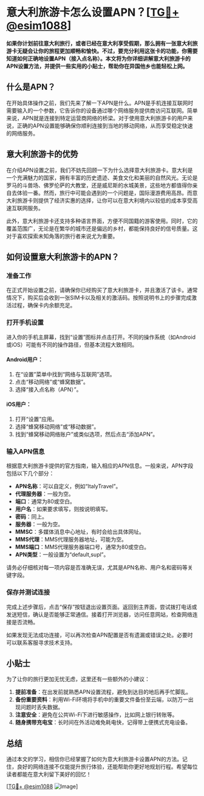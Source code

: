 # 意大利旅游卡怎么设置APN？[[TG💪+ @esim1088](https://t.me/s/esim1088)]

**如果你计划前往意大利旅行，或者已经在意大利享受假期，那么拥有一张意大利旅游卡无疑会让你的旅程更加顺畅和愉快。不过，要充分利用这张卡的功能，你需要知道如何正确地设置APN（接入点名称）。本文将为你详细讲解意大利旅游卡的APN设置方法，并提供一些实用的小贴士，帮助你在异国他乡也能轻松上网。**

## 什么是APN？

在开始具体操作之前，我们先来了解一下APN是什么。APN是手机连接互联网时需要输入的一个参数，它告诉你的设备通过哪个网络服务提供商访问互联网。简单来说，APN就是连接到特定运营商网络的桥梁。对于使用意大利旅游卡的用户来说，正确的APN设置能够确保你顺利连接到当地的移动网络，从而享受稳定快速的网络服务。

## 意大利旅游卡的优势

在介绍APN设置之前，我们不妨先回顾一下为什么选择意大利旅游卡。意大利是一个充满魅力的国家，拥有丰富的历史遗迹、美食文化和美丽的自然风光。无论是罗马的斗兽场、佛罗伦萨的大教堂，还是威尼斯的水城美景，这些地方都值得你亲自去体验一番。然而，旅行中可能会遇到的一个问题是，国际漫游费用高昂。而意大利旅游卡则提供了经济实惠的选择，让你可以在意大利境内以较低的成本享受高速互联网服务。

此外，意大利旅游卡还支持多种语言界面，方便不同国籍的游客使用。同时，它的覆盖范围广，无论是在繁华的城市还是偏远的乡村，都能保持良好的信号质量。这对于喜欢探索未知角落的旅行者来说尤为重要。

## 如何设置意大利旅游卡的APN？

### 准备工作

在正式开始设置之前，请确保你已经购买了意大利旅游卡，并且激活了该卡。通常情况下，购买后会收到一张SIM卡以及相关的激活码。按照说明书上的步骤完成激活过程，确保卡内余额充足。

### 打开手机设置

进入你的手机主屏幕，找到“设置”图标并点击打开。不同的操作系统（如Android或iOS）可能有不同的操作路径，但基本流程大致相同。

#### Android用户：
1. 在“设置”菜单中找到“网络与互联网”选项。
2. 点击“移动网络”或“蜂窝数据”。
3. 选择“接入点名称（APN）”。

#### iOS用户：
1. 打开“设置”应用。
2. 选择“蜂窝移动网络”或“移动数据”。
3. 找到“蜂窝移动网络账户”或类似选项，然后点击“添加APN”。

### 输入APN信息

根据意大利旅游卡提供的官方指南，输入相应的APN信息。一般来说，APN字段包括以下几个部分：

- **APN名称**：可以自定义，例如“ItalyTravel”。
- **代理服务器**：一般为空。
- **端口**：通常为80或空白。
- **用户名**：如果要求填写，则按说明填写。
- **密码**：同上。
- **服务器**：一般为空。
- **MMSC**：多媒体消息中心地址，有时会给出具体网址。
- **MMS代理**：MMS代理服务器地址，可能为空。
- **MMS端口**：MMS代理服务器端口号，通常为80或空白。
- **APN类型**：一般设置为“default,supl”。

请务必仔细核对每一项内容是否准确无误，尤其是APN名称、用户名和密码等关键字段。

### 保存并测试连接

完成上述步骤后，点击“保存”按钮退出设置页面。返回到主界面，尝试拨打电话或发送短信，确认是否能够正常通信。接着打开浏览器，访问任意网站，检查网络连接是否流畅。

如果发现无法成功连接，可以再次检查APN配置是否有遗漏或错误之处。必要时可以联系客服寻求技术支持。

## 小贴士

为了让你的旅行更加无忧无虑，这里还有一些额外的小建议：

1. **提前准备**：在出发前就熟悉APN设置流程，避免到达目的地后再手忙脚乱。
2. **备份重要资料**：利用Wi-Fi环境将手机中的重要文件备份至云端，以防万一出现问题时丢失数据。
3. **注意安全**：避免在公共Wi-Fi下进行敏感操作，比如网上银行转账等。
4. **随身携带充电宝**：长时间在外活动难免耗电快，记得带上便携式充电设备。

## 总结

通过本文的学习，相信你已经掌握了如何为意大利旅游卡设置APN的方法。记住，良好的网络连接不仅能提升旅行体验，还能帮助你更好地规划行程。希望每位读者都能在意大利留下美好的回忆！

[[TG💪+ @esim1088](https://t.me/s/esim1088) ![Image](https://i.postimg.cc/4NQfJmqS/Snipaste-2025-05-13-00-14-12.png)]